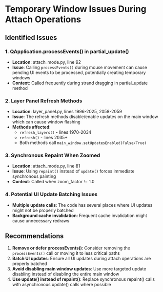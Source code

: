 # Temporary Window Issues During Attach Operations

## Identified Issues

### 1. QApplication.processEvents() in partial_update()
- **Location**: attach_mode.py, line 92
- **Issue**: Calling `processEvents()` during mouse movement can cause pending UI events to be processed, potentially creating temporary windows
- **Context**: Called frequently during strand dragging in partial_update method

### 2. Layer Panel Refresh Methods
- **Location**: layer_panel.py, lines 1996-2025, 2058-2059
- **Issue**: The refresh methods disable/enable updates on the main window which can cause window flashing
- **Methods affected**:
  - `refresh_layers()` - lines 1970-2034
  - `refresh()` - lines 2035+
  - Both methods call `main_window.setUpdatesEnabled(False/True)`

### 3. Synchronous Repaint When Zoomed
- **Location**: attach_mode.py, line 81
- **Issue**: Using `repaint()` instead of `update()` forces immediate synchronous painting
- **Context**: Called when zoom_factor != 1.0

### 4. Potential UI Update Batching Issues
- **Multiple update calls**: The code has several places where UI updates might not be properly batched
- **Background cache invalidation**: Frequent cache invalidation might cause unnecessary redraws

## Recommendations

1. **Remove or defer processEvents()**: Consider removing the `processEvents()` call or moving it to less critical paths
2. **Batch UI updates**: Ensure all UI updates during attach operations are properly batched
3. **Avoid disabling main window updates**: Use more targeted update disabling instead of disabling the entire main window
4. **Use update() instead of repaint()**: Replace synchronous repaint() calls with asynchronous update() calls where possible